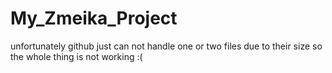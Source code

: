 # My_Zmeika_Project
unfortunately github just can not handle one or two files due to their size so the whole thing is not working :(
